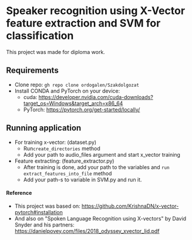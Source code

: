 
# Speaker recognition using X-Vector feature extraction and SVM for classification 
This project was made for diploma work.

## Requirements
- Clone repo: `gh repo clone ordogalen/Szakdolgozat`
- Install CONDA and PyTorch on your device: 
	- cuda: https://developer.nvidia.com/cuda-downloads?target_os=Windows&target_arch=x86_64
	- PyTorch: https://pytorch.org/get-started/locally/
	
## Running application
- For training x-vector: (dataset.py)
	- Run`create_directories` method
	- Add your path to audio_files argument and start x_vector training
- Feature extracting: (feature_extractor.py)
	- After training is done, add your path to the variables and `run extract_features_into_file` method
	- Add your path-s to variable in SVM.py and run it.

#### Reference
- This project was based on: https://github.com/KrishnaDN/x-vector-pytorch#installation
- And also on "Spoken Language Recognition using X-vectors" by David Snyder and his partners: https://danielpovey.com/files/2018_odyssey_xvector_lid.pdf
